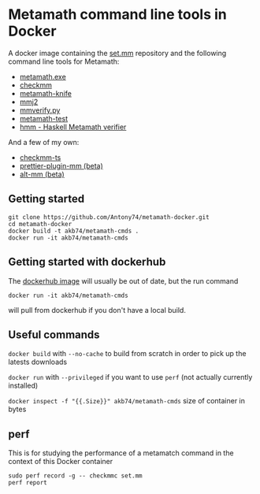 # Metamath command line tools in Docker

A docker image containing the [set.mm](https://github.com/metamath/set.mm) repository and the following command line tools for Metamath:

* [metamath.exe](https://us.metamath.org/index.html#mmprog)
* [checkmm](https://us.metamath.org/other.html#checkmm)
* [metamath-knife](https://github.com/david-a-wheeler/metamath-knife)
* [mmj2](https://github.com/digama0/mmj2)
* [mmverify.py](https://github.com/david-a-wheeler/mmverify.py)
* [metamath-test](https://github.com/david-a-wheeler/metamath-test)
* [hmm - Haskell Metamath verifier](http://home.solcon.nl/mklooster/repos/hmm/)

And a few of my own:

* [checkmm-ts](https://github.com/Antony74/checkmm-ts)
* [prettier-plugin-mm (beta)](https://github.com/Antony74/prettier-plugin-mm)
* [alt-mm (beta)](https://github.com/Antony74/alt-mm)

## Getting started

    git clone https://github.com/Antony74/metamath-docker.git
    cd metamath-docker
    docker build -t akb74/metamath-cmds .
    docker run -it akb74/metamath-cmds

## Getting started with dockerhub

The [dockerhub image](https://hub.docker.com/repository/docker/akb74/metamath-cmds/general) will usually be out of date, but the run command

    docker run -it akb74/metamath-cmds

will pull from dockerhub if you don't have a local build.

## Useful commands

`docker build` with `--no-cache` to build from scratch in order to pick up the latests downloads

`docker run` with `--privileged` if you want to use `perf` (not actually currently installed)

`docker inspect -f "{{.Size}}" akb74/metamath-cmds` size of container in bytes

## perf

This is for studying the performance of a metamatch command in the context of this Docker container

    sudo perf record -g -- checkmmc set.mm
    perf report
